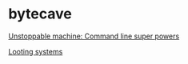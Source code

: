 # bytecave

[Unstoppable machine: Command line super powers](https://github.com/itzjac/bytecave/tree/main/commands)

[Looting systems](https://github.com/itzjac/bytecave/tree/main/lootingsystems)
